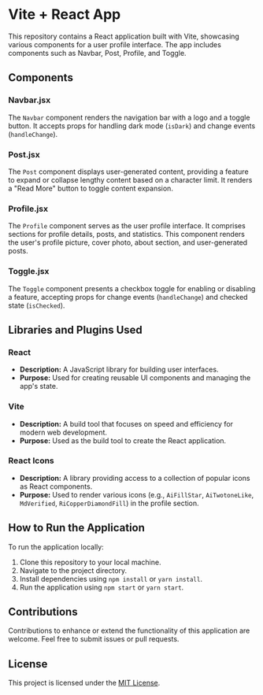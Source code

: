 # Vite + React App

This repository contains a React application built with Vite, showcasing various components for a user profile interface. The app includes components such as Navbar, Post, Profile, and Toggle.

## Components

### Navbar.jsx
The `Navbar` component renders the navigation bar with a logo and a toggle button. It accepts props for handling dark mode (`isDark`) and change events (`handleChange`).

### Post.jsx
The `Post` component displays user-generated content, providing a feature to expand or collapse lengthy content based on a character limit. It renders a "Read More" button to toggle content expansion.

### Profile.jsx
The `Profile` component serves as the user profile interface. It comprises sections for profile details, posts, and statistics. This component renders the user's profile picture, cover photo, about section, and user-generated posts.

### Toggle.jsx
The `Toggle` component presents a checkbox toggle for enabling or disabling a feature, accepting props for change events (`handleChange`) and checked state (`isChecked`).

## Libraries and Plugins Used

### React
- **Description:** A JavaScript library for building user interfaces.
- **Purpose:** Used for creating reusable UI components and managing the app's state.

### Vite
- **Description:** A build tool that focuses on speed and efficiency for modern web development.
- **Purpose:** Used as the build tool to create the React application.

### React Icons
- **Description:** A library providing access to a collection of popular icons as React components.
- **Purpose:** Used to render various icons (e.g., `AiFillStar`, `AiTwotoneLike`, `MdVerified`, `RiCopperDiamondFill`) in the profile section.

## How to Run the Application
To run the application locally:

1. Clone this repository to your local machine.
2. Navigate to the project directory.
3. Install dependencies using `npm install` or `yarn install`.
4. Run the application using `npm start` or `yarn start`.

## Contributions
Contributions to enhance or extend the functionality of this application are welcome. Feel free to submit issues or pull requests.

## License
This project is licensed under the [MIT License](LICENSE).
